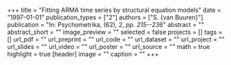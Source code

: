 +++
title = "Fitting ARMA time series by structural equation models"
date = "1997-01-01"
publication_types = ["2"]
authors = ["S. {van Buuren}"]
publication = "In: Psychometrika, (62), 2, _pp. 215--236_"
abstract = ""
abstract_short = ""
image_preview = ""
selected = false
projects = []
tags = []
url_pdf = ""
url_preprint = ""
url_code = ""
url_dataset = ""
url_project = ""
url_slides = ""
url_video = ""
url_poster = ""
url_source = ""
math = true
highlight = true
[header]
image = ""
caption = ""
+++
